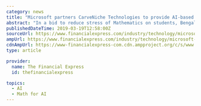 ```yaml
---
category: news
title: "Microsoft partners CarveNiche Technologies to provide AI-based Math classes to school students"
abstract: "In a bid to reduce stress of Mathematics on students, Bengaluru based EdTech company CarveNiche Technologies has entered into an agreement with Microsoft for its customizable Math learning solution. The programme titled- beGalileo, allows students from ..."
publishedDateTime: 2019-03-19T12:58:00Z
sourceUrl: https://www.financialexpress.com/industry/technology/microsoft-partners-carveniche-technologies-to-provide-ai-based-math-classes-to-school-students/1521350/
ampUrl: https://www.financialexpress.com/industry/technology/microsoft-partners-carveniche-technologies-to-provide-ai-based-math-classes-to-school-students/1521350/lite/
cdnAmpUrl: https://www-financialexpress-com.cdn.ampproject.org/c/s/www.financialexpress.com/industry/technology/microsoft-partners-carveniche-technologies-to-provide-ai-based-math-classes-to-school-students/1521350/lite/
type: article

provider:
  name: The Financial Express
  id: thefinancialexpress

topics:
  - AI
  - Math for AI
---
```

